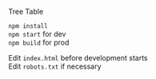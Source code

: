 Tree Table<br>

`npm install`<br>
`npm start` for dev<br>
`npm build` for prod<br>

Edit `index.html` before development starts<br>
Edit `robots.txt` if necessary
